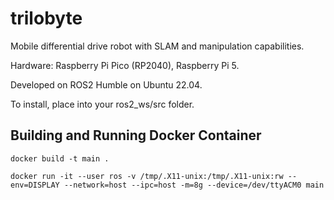 # trilobyte
Mobile differential drive robot with SLAM and manipulation capabilities. 

Hardware: Raspberry Pi Pico (RP2040), Raspberry Pi 5.

Developed on ROS2 Humble on Ubuntu 22.04.

To install, place into your ros2_ws/src folder.

## Building and Running Docker Container

`docker build -t main .`

`docker run -it --user ros -v /tmp/.X11-unix:/tmp/.X11-unix:rw --env=DISPLAY --network=host --ipc=host -m=8g --device=/dev/ttyACM0 main`
